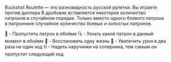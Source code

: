 Buckshot Roulette — это разновидность русской рулетки. Вы играете против диллера В дробовик вставляется некоторое количество патронов в случайном порядке. Только вместо одного боевого патрона в патроннике случайное количество боевых и холостых патронов.

🍺 - Пропустить патрон в обойме
🔍 - Узнать какой патрон в данный момент в обойме
🚬 - Восстановить одну жизнь
🔪 - Увеличить урон в два раза на один ход
⛓️ - Надеть наручники на соперника, тем самым он пропустит следующий ход
